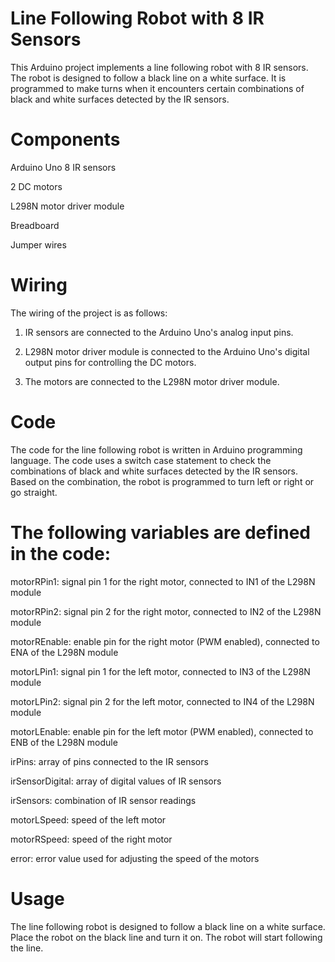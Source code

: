# Line Following Robot with 8 IR Sensors
This Arduino project implements a line following robot with 8 IR sensors. The robot is designed to follow a black line on a white surface. It is programmed to make turns when it encounters certain combinations of black and white surfaces detected by the IR sensors.

# Components
Arduino Uno
8 IR sensors

2 DC motors

L298N motor driver module

Breadboard

Jumper wires

# Wiring
The wiring of the project is as follows:

1) IR sensors are connected to the Arduino Uno's analog input pins.

2) L298N motor driver module is connected to the Arduino Uno's digital output pins for controlling the DC motors.
3) The motors are connected to the L298N motor driver module.

# Code
The code for the line following robot is written in Arduino programming language. The code uses a switch case statement to check the combinations of black and white surfaces detected by the IR sensors. Based on the combination, the robot is programmed to turn left or right or go straight.

# The following variables are defined in the code:

motorRPin1: signal pin 1 for the right motor, connected to IN1 of the L298N module

motorRPin2: signal pin 2 for the right motor, connected to IN2 of the L298N module

motorREnable: enable pin for the right motor (PWM enabled), connected to ENA of the L298N module

motorLPin1: signal pin 1 for the left motor, connected to IN3 of the L298N module

motorLPin2: signal pin 2 for the left motor, connected to IN4 of the L298N module

motorLEnable: enable pin for the left motor (PWM enabled), connected to ENB of the L298N module

irPins: array of pins connected to the IR sensors

irSensorDigital: array of digital values of IR sensors

irSensors: combination of IR sensor readings

motorLSpeed: speed of the left motor

motorRSpeed: speed of the right motor

error: error value used for adjusting the speed of the motors


# Usage
The line following robot is designed to follow a black line on a white surface. Place the robot on the black line and turn it on. The robot will start following the line.